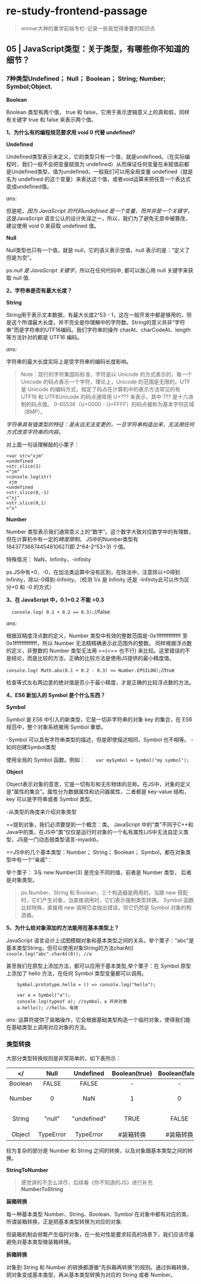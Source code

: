 # re-study-frontend-passage
>winner大神的重学前端专栏-记录一些我觉得重要的知识点
## 05 | JavaScript类型：关于类型，有哪些你不知道的细节？

### 7种类型Undefined； Null； Boolean； String; Number; Symbol;Object.

**Boolean**

Boolean 类型有两个值， true 和 false，它用于表示逻辑意义上的真和假，同样有关键字 true 和 false 来表示两个值。

**1、为什么有的编程规范要求用 void 0 代替 undefined?**

**Undefined**

Undefined类型表示未定义，它的类型只有一个值，就是undefined。（在实际编程时，我们一般不会把变量赋值为 undefined）从而保证任何变量在未赋值前都是Undefined类型，值为undefined，一般我们可以用全局变量 undefined（就是名为 undefined 的这个变量）来表达这个值，或者void运算来把任意一个表达式变成undefined值。

*ans:* 

但是呢，*因为 JavaScript 的代码undefined 是一个变量，而并非是一个关键字*，这是JavaScript 语言公认的设计失误之一，所以，我们为了避免无意中被篡改，建议使用 void 0 来获取 undefined 值。

**Null** 

Null类型也只有一个值，就是 null，它的语义表示空值，null 表示的是：“定义了但是为空”。

ps.*null 是 JavaScript 关键字*，所以在任何代码中, 都可以放心用 null 关键字来获取 null 值.

**2、字符串是否有最大长度？**

**String**

String用于表示文本数据，有最大长度2^53 - 1，这在一般开发中都是够用的，但是这个所谓最大长度，并不完全是你理解中的字符数。String的意义并非“字符串”而是字符串的UTF16编码。我们字符串的操作 charAt、charCodeAt、length 等方法针对的都是 UTF16 编码。

*ans:*

字符串的最大长度实际上是受字符串的编码长度影响。

>Note：现行的字符集国际标准，字符是以 Unicode 的方式表示的，每一个Unicode 的码点表示一个字符，理论上，Unicode 的范围是无限的。UTF 是 Unicode 的编码方式，规定了码点在计算机中的表示方法常见的有 UTF16 和 UTF8Unicode 的码点通常用 U+??? 来表示，其中 ??? 是十六进制的码点值。 0-65536（U+0000 - U+FFFF）的码点被称为基本字符区域（BMP）。

*字符串具有值类型的特征：是永远无法变更的，一旦字符串构造出来，无法用任何方式改变字符串的内容。*

对上面一句话理解敲的小栗子：
```
>var str="xjm"
<undefined
>str.slice(1)
<"jm"
>console.log(str)
 xjm
<undefined
>str.slice(0,-1)
<"xj"
>str.slice(0,1)
<"x"
```

**Number**

Number 类型表示我们通常意义上的“数字”。这个数字大致对应数学中的有理数，但在计算机中有一定的*精度限制*。 JS中的Number类型有18437736874454810627(即 2^64-2^53+3) 个值。

特殊情况：
NaN，Infinity，-infinity

ps.JS中有+0，-0，在加法类运算中没有区别，在除法中，注意除以+0得到Infinity，除以-0得到-Infinity。（检测 1/x 是 Infinity 还是 -Infinity此可以作为区分+0 和 -0 的方式）

**3、在 JavaScript 中，0.1+0.2 不能 =0.3**

`  console.log( 0.1 + 0.2 == 0.3);`//false

*ans:*

根据双精度浮点数的定义，Number 类型中有效的整数范围是-0x1fffffffffffff 至0x1fffffffffffff，所以 Number 无法精精确表示此范围外的整数。
同样根据浮点数的定义，非整数的 Number 类型无法用 ==(=== 也不行) 来比较。这里错误的不是结论，而是比较的方法，正确的比较方法是使用JS提供的最小精度值。

`console.log( Math.abs(0.1 + 0.2 - 0.3) <= Number.EPSILON);`//true

检查等式左右两边差的绝对值是否小于最小精度，才是正确的比较浮点数的方法。

**4、ES6 新加入的 Symbol 是个什么东西？**

**Symbol**

Symbol 是 ES6 中引入的新类型，它是一切非字符串的对象 key 的集合，在 ES6 规范中，整个对象系统被用 Symbol 重塑。

-Symbol 可以具有字符串类型的描述，但是即使描述相同，Symbol 也不相等。
-如何创建Symbol类型
 
 使用全局的 Symbol 函数。例如：`    var mySymbol = Symbol("my symbol");`


**Object**

Object表示对象的意思，它是一切有形和无形物体的总称。在JS中，对象的定义是“属性的集合”。属性分为数据属性和访问器属性，二者都是 key-value 结构，key 可以是字符串或者 Symbol 类型。

-从类型的角度来介绍对象类型

==提到对象，我们必须要提到一个概念：类。
JavaScript 中的“类”不同于C++和Java中的类，在JS中“类”仅仅是运行时对象的一个私有属性(JS中无法自定义类型，JS是一门动态弱类型语言-myadd)。

==JS中的几个基本类型：Number； String； Boolean； Symbol，都在对象类型中有一个“亲戚”：

举个栗子： 3与 new Number(3) 是完全不同的值，前者是 Number 类型， 后者是对象类型。

>ps.Number、String 和 Boolean，三个构造器是两用的，当跟 new 搭配时，它们产生对象，当直接调用时，它们表示强制类型转换。
Symbol 函数比较特殊，直接用 new 调用它会抛出错误，但它仍然是 Symbol 对象的构造器。

**5、为什么给对象添加的方法能用在基本类型上？**

JavaScript 语言设计上试图模糊对象和基本类型之间的关系，举个栗子："abc"是基本类型String，但可以使用对象String的方法charAt()` cosole.log("abc".charAt(0)); //a`

甚至我们在原型上添加方法，都可以应用于基本类型,举个栗子：在 Symbol 原型上添加了 hello 方法，在任何 Symbol 类型变量都可以调用。
```
    Symbol.prototype.hello = () => console.log("hello");

    var a = Symbol("a");
    console.log(typeof a); //symbol，a 并非对象
    a.hello(); //hello，有效
```
*ans:*
运算符提供了装箱操作，它会根据基础类型构造一个临时对象，使得我们能在基础类型上调用对应对象的方法。

### 类型转换

大部分类型转换规则是非常简单的，如下表所示：

|      </ | Null | Undefined | Boolean(true) | Boolean(false) | Number | String | Symbol | Object |
| :-----: | :-----: | :-----: |:-----: |:-----: |:-----: |:-----: |:-----: |:-----: |
| Boolean | FALSE | FALSE | -| - | 0/NaN->false | ""->false |TRUE | TRUE |
| Number | 0 | NaN |1| 0 | - | #StringToNumber  | TypeError | #拆箱转换  |
| String | "null" | "undefined" |TRUE | FALSE |#NumberToString | - | TypeError | #拆箱转换 |
| Object | TypeError | TypeError | #装箱转换 | #装箱转换 |#装箱转换 | #装箱转换 | #装箱转换 | - |

较为复杂的部分是 Number 和 String 之间的转换，以及对象跟基本类型之间的转换。

**StringToNumber**

>感觉讲的不怎么详尽，后续看《你不知道的JS》进行补充
**NumberToString**

**装箱转换**

每一种基本类型 Number、String、Boolean、Symbol 在对象中都有对应的类，所谓装箱转换，正是把基本类型转换为对应的对象.

但装箱机制会频繁产生临时对象，在一些对性能要求较高的场景下，我们应该尽量避免对基本类型做装箱转换。

**拆箱转换**

对象到 String 和 Number 的转换都遵循“先拆箱再转换”的规则。通过拆箱转换，把对象变成基本类型，再从基本类型转换为对应的
String 或者 Number。










